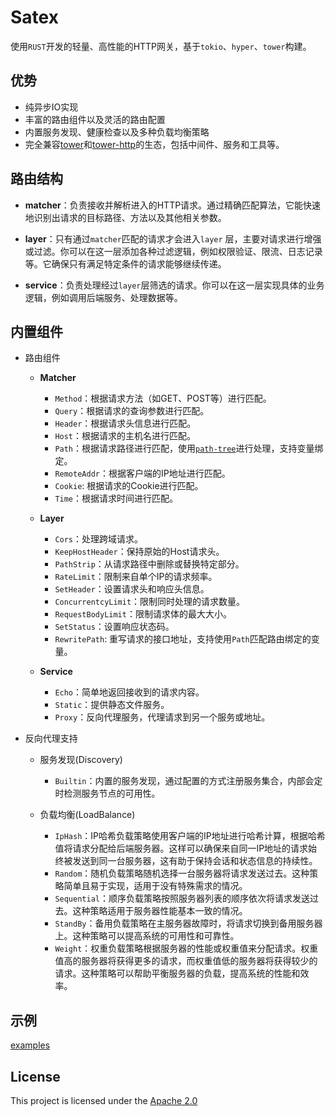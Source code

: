 # Satex

使用`RUST`开发的轻量、高性能的HTTP网关，基于`tokio`、`hyper`、`tower`构建。

## 优势

- 纯异步IO实现
- 丰富的路由组件以及灵活的路由配置
- 内置服务发现、健康检查以及多种负载均衡策略
- 完全兼容[tower](https://crates.io/crates/tower)和[tower-http](https://crates.io/crates/tower-http)的生态，包括中间件、服务和工具等。

## 路由结构

- **matcher**：负责接收并解析进入的HTTP请求。通过精确匹配算法，它能快速地识别出请求的目标路径、方法以及其他相关参数。

- **layer**：只有通过`matcher`匹配的请求才会进入`layer`
  层，主要对请求进行增强或过滤。你可以在这一层添加各种过滤逻辑，例如权限验证、限流、日志记录等。它确保只有满足特定条件的请求能够继续传递。

- **service**：负责处理经过`layer`层筛选的请求。你可以在这一层实现具体的业务逻辑，例如调用后端服务、处理数据等。

## 内置组件

- 路由组件

    - **Matcher**
        * `Method`：根据请求方法（如GET、POST等）进行匹配。
        * `Query`：根据请求的查询参数进行匹配。
        * `Header`：根据请求头信息进行匹配。
        * `Host`：根据请求的主机名进行匹配。
        * `Path`：根据请求路径进行匹配，使用[`path-tree`](https://docs.rs/path-tree)进行处理，支持变量绑定。
        * `RemoteAddr`：根据客户端的IP地址进行匹配。
        * `Cookie`: 根据请求的Cookie进行匹配。
        * `Time`：根据请求时间进行匹配。

    - **Layer**
        * `Cors`：处理跨域请求。
        * `KeepHostHeader`：保持原始的Host请求头。
        * `PathStrip`：从请求路径中删除或替换特定部分。
        * `RateLimit`：限制来自单个IP的请求频率。
        * `SetHeader`：设置请求头和响应头信息。
        * `ConcurrentcyLimit`：限制同时处理的请求数量。
        * `RequestBodyLimit`：限制请求体的最大大小。
        * `SetStatus`：设置响应状态码。
        * `RewritePath`: 重写请求的接口地址，支持使用`Path`匹配路由绑定的变量。

    - **Service**
        * `Echo`：简单地返回接收到的请求内容。
        * `Static`：提供静态文件服务。
        * `Proxy`：反向代理服务，代理请求到另一个服务或地址。


- 反向代理支持

    - 服务发现(Discovery)
        * `Builtin`：内置的服务发现，通过配置的方式注册服务集合，内部会定时检测服务节点的可用性。

    - 负载均衡(LoadBalance)
        * `IpHash`：IP哈希负载策略使用客户端的IP地址进行哈希计算，根据哈希值将请求分配给后端服务器。这样可以确保来自同一IP地址的请求始终被发送到同一台服务器，这有助于保持会话和状态信息的持续性。
        * `Random`：随机负载策略随机选择一台服务器将请求发送过去。这种策略简单且易于实现，适用于没有特殊需求的情况。
        * `Sequential`：顺序负载策略按照服务器列表的顺序依次将请求发送过去。这种策略适用于服务器性能基本一致的情况。
        * `StandBy`：备用负载策略在主服务器故障时，将请求切换到备用服务器上。这种策略可以提高系统的可用性和可靠性。
        * `Weight`：权重负载策略根据服务器的性能或权重值来分配请求。权重值高的服务器将获得更多的请求，而权重值低的服务器将获得较少的请求。这种策略可以帮助平衡服务器的负载，提高系统的性能和效率。

## 示例

[examples](./examples)

## License

This project is licensed under the [Apache 2.0](./LICENSE)